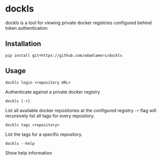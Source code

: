 # dockls

dockls is a tool for viewing private docker registries configured behind token authentication

## Installation

`pip install git+https://github.com/adamlamers/dockls`

## Usage

`dockls login <repository URL>`

Authenticate against a private docker registry

`dockls [-r]`

List all available docker repositories at the configured registry
`-r` flag will recursively list all tags for every repository.

`dockls tags <repository>`

List the tags for a specific repository.


`dockls --help`

Show help information




